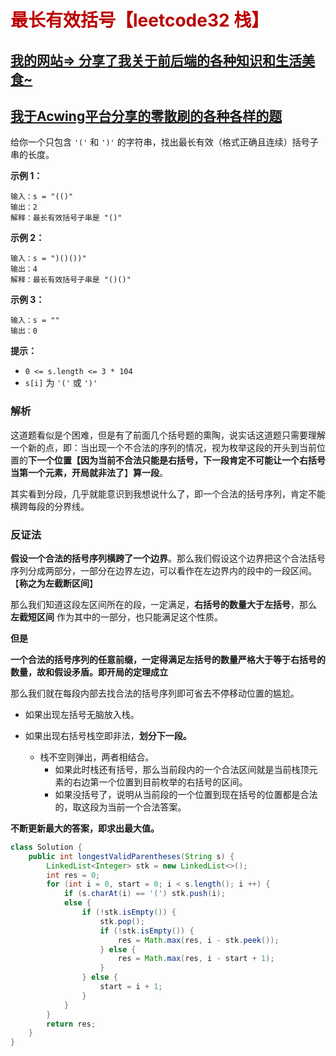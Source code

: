 # <font color='bb000'>最长有效括号【leetcode32 栈】</font>

## [我的网站=> 分享了我关于前后端的各种知识和生活美食~](https://www.fanxy.cloud)

## [我于Acwing平台分享的零散刷的各种各样的题](https://www.acwing.com/blog/content/33005/) 

给你一个只包含 `'('` 和 `')'` 的字符串，找出最长有效（格式正确且连续）括号子串的长度。

 

**示例 1：**

```
输入：s = "(()"
输出：2
解释：最长有效括号子串是 "()"
```

**示例 2：**

```
输入：s = ")()())"
输出：4
解释：最长有效括号子串是 "()()"
```

**示例 3：**

```
输入：s = ""
输出：0
```

 

**提示：**

- `0 <= s.length <= 3 * 104`
- `s[i]` 为 `'('` 或 `')'`



### 解析

这道题看似是个困难，但是有了前面几个括号题的熏陶，说实话这道题只需要理解一个新的点，即：当出现一个不合法的序列的情况，视为枚举这段的开头到当前位置的**下一个位置【因为当前不合法只能是右括号，下一段肯定不可能让一个右括号当第一个元素，开局就非法了**】**算一段**。

其实看到分段，几乎就能意识到我想说什么了，即一个合法的括号序列，肯定不能横跨每段的分界线。

### 反证法

**假设一个合法的括号序列横跨了一个边界**。那么我们假设这个边界把这个合法括号序列分成两部分，一部分在边界左边，可以看作在左边界内的段中的一段区间。【**称之为左截断区间**】

那么我们知道这段左区间所在的段，一定满足，**右括号的数量大于左括号**，那么 **左截短区间** 作为其中的一部分，也只能满足这个性质。

**但是**

**一个合法的括号序列的任意前缀，一定得满足左括号的数量严格大于等于右括号的数量，故和假设矛盾。即开局的定理成立**

那么我们就在每段内部去找合法的括号序列即可省去不停移动位置的尴尬。

- 如果出现左括号无脑放入栈。

- 如果出现右括号栈空即非法，**划分下一段。**
  - 栈不空则弹出，两者相结合。
    - 如果此时栈还有括号，那么当前段内的一个合法区间就是当前栈顶元素的右边第一个位置到目前枚举的右括号的区间。
    - 如果没括号了，说明从当前段的一个位置到现在括号的位置都是合法的，取这段为当前一个合法答案。

**不断更新最大的答案，即求出最大值。**

```java
class Solution {
    public int longestValidParentheses(String s) {
        LinkedList<Integer> stk = new LinkedList<>();
        int res = 0;
        for (int i = 0, start = 0; i < s.length(); i ++) {
            if (s.charAt(i) == '(') stk.push(i);
            else {
                if (!stk.isEmpty()) {
                    stk.pop();
                    if (!stk.isEmpty()) {
                        res = Math.max(res, i - stk.peek());
                    } else {
                        res = Math.max(res, i - start + 1);
                    }
                } else {
                    start = i + 1;   
                }
            }
        }
        return res;
    }
}
```

